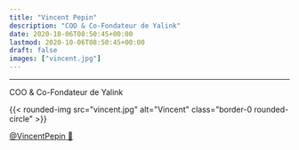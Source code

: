 ```yaml
---
title: "Vincent Pepin"
description: "COO & Co-Fondateur de Yalink"
date: 2020-10-06T08:50:45+00:00
lastmod: 2020-10-06T08:50:45+00:00
draft: false
images: ["vincent.jpg"]
---
```


---

COO & Co-Fondateur de Yalink

{{< rounded-img src="vincent.jpg" alt="Vincent" class="border-0 rounded-circle" >}}

[@VincentPepin 🔗](https://www.linkedin.com/in/vincentpepin/)
